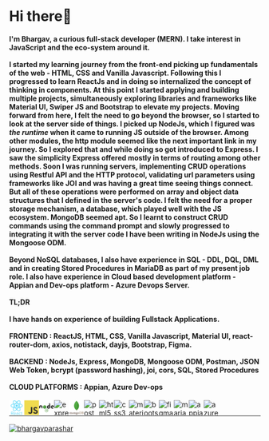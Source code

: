 <h1 align="left">Hi there👋</h1>
<h4 align="left">
  I'm Bhargav, a curious full-stack developer (MERN). I take interest in JavaScript and the eco-system around it. </br></br> I started my learning journey from the front-end picking up fundamentals of the web - HTML, CSS and Vanilla Javascript. Following this I progressed to learn ReactJs and in doing so internalized the concept of thinking in components. At this point I started applying and building multiple projects, simultaneously exploring libraries and frameworks like Material UI, Swiper JS and Bootstrap to elevate my projects. Moving forward from here, I felt the need to go beyond the browser, so I started to look at the server side of things. I picked up NodeJs, which I figured was <i>the runtime</i> when it came to running JS outside of the browser. Among other modules, the http module seemed like the next important link in my journey. So I explored that and while doing so got introduced to Express. I saw the simplicity Express offered mostly in terms of routing among other methods. Soon I was running servers, implementing CRUD operations using Restful API and the HTTP protocol, validating url parameters using frameworks like JOI and was having a great time seeing things connect. But all of these operations were performed on array and object data structures that I defined in the server's code. I felt the need for a proper storage mechanism, a database, which played well with the JS ecosystem. MongoDB seemed apt. So I learnt to construct CRUD commands using the command prompt and slowly progressed to integrating it with the server code I have been writing in NodeJs using the Mongoose ODM. </br></br> Beyond NoSQL databases, I also have experience in SQL - DDL, DQL, DML and in creating Stored Procedures in MariaDB as part of my present job role. I also have experience in Cloud based development platform - Appian and Dev-ops platform - Azure Devops Server.</br></br> TL;DR </br></br> I have hands on experience of building Fullstack Applications. </br></br>
FRONTEND : ReactJS, HTML, CSS, Vanilla Javascript, Material UI, react-router-dom, axios, notistack, dayjs, Bootstrap, Figma.</br></br>
BACKEND : NodeJs, Express, MongoDB, Mongoose ODM, Postman, JSON Web Token, bcrypt (password hashing), joi, cors, SQL, Stored Procedures </br></br>
CLOUD PLATFORMS : Appian, Azure Dev-ops  
</h4>


<p align="left">
  <a href="https://reactjs.org/" target="_blank" rel="noreferrer" style="text-decoration:none">
    <img
      align="left"
      src="https://raw.githubusercontent.com/devicons/devicon/master/icons/react/react-original-wordmark.svg"
      alt="react"
      width="30"
      height="30"
    />
  </a>

   <a href="https://developer.mozilla.org/en-US/docs/Web/JavaScript" target="_blank" rel="noreferrer"  style="text-decoration:none">
    <img
      align="left"
      src="https://raw.githubusercontent.com/devicons/devicon/master/icons/javascript/javascript-original.svg"
      alt="javascript"
      width="30"
      height="30"
    />
  </a>

  <a href="https://nodejs.org" target="_blank" rel="noreferrer" style="text-decoration:none"> 
  <img 
    align="left"
    src="https://raw.githubusercontent.com/devicons/devicon/master/icons/nodejs/nodejs-original-wordmark.svg" 
    alt="nodejs" 
    width="30" 
    height="30"
  /> 
  </a>

  

  <a href="https://expressjs.com" target="_blank" rel="noreferrer" style="text-decoration:none"> 
  <img 
    align="left"
    src="https://w7.pngwing.com/pngs/925/447/png-transparent-express-js-node-js-javascript-mongodb-node-js-text-trademark-logo.png" 
    alt="express" 
    width="30"
    height="30"
    /> 
  </a> 

  <a href="https://www.mongodb.com/" target="_blank" rel="noreferrer" style="text-decoration:none"> 
  <img 
    align="left"
    src="https://raw.githubusercontent.com/devicons/devicon/master/icons/mongodb/mongodb-original-wordmark.svg" 
    alt="mongodb" 
    width="30" 
    height="30"
    />
   </a>

   <a href="https://postman.com" target="_blank" rel="noreferrer" style="text-decoration:none"> 
   <img 
     align="left"
     src="https://www.vectorlogo.zone/logos/getpostman/getpostman-icon.svg" 
     alt="postman" 
     width="30" 
     height="30"
     /> 
    </a>

   <a href="https://www.w3.org/html/" target="_blank" rel="noreferrer"  style="text-decoration:none">
    <img
      align="left"
      src="https://upload.wikimedia.org/wikipedia/commons/8/82/Devicon-html5-plain.svg"
      alt="html5"
      width="30"
      height="30"
    />
  </a>

  <a href="https://www.w3schools.com/css/" target="_blank" rel="noreferrer"  style="text-decoration:none">
    <img
      align="left"
      src="https://upload.wikimedia.org/wikipedia/commons/6/62/CSS3_logo.svg"
      alt="css3"
      width="30"
      height="30"
    />
  </a>


  <a href="https://mui.com/material-ui/" target="_blank" rel="noreferrer" style="text-decoration:none"> 
  <img 
    align="left"
    src="https://img.icons8.com/?size=100&id=gFw7X5Tbl3ss&format=png&color=000000" 
    alt="material UI" 
    width="30"
    height="30"
    /> 
  </a> 

  <a href="https://getbootstrap.com" target="_blank" rel="noreferrer"  style="text-decoration:none">
    <img
      align="left"
      src="https://upload.wikimedia.org/wikipedia/commons/b/b2/Bootstrap_logo.svg"
      alt="bootstrap"
      width="30"
      height="30"
    />
  </a>

  <a href="https://www.figma.com/" target="_blank" rel="noreferrer"  style="text-decoration:none">
    <img
      align="left"
      src="https://www.vectorlogo.zone/logos/figma/figma-icon.svg"
      alt="figma"
      width="30"
      height="30"
    />
  </a>

  <a href="https://mariadb.org/" target="_blank" rel="noreferrer"  style="text-decoration:none">
    <img
      align="left"
      src="https://www.vectorlogo.zone/logos/mariadb/mariadb-icon.svg"
      alt="mariadb"
      width="30"
      height="30"
    />
  </a>
  
  <a href="https://appian.com/" target="_blank" rel="noreferrer" style="text-decoration:none"> 
   <img 
     align="left"
     src="https://upload.wikimedia.org/wikipedia/en/9/93/Appian_Logo.svg" 
     alt="appian" 
     width="30" 
     height="30"
     /> 
    </a>
    
   
  <a href="https://azure.microsoft.com/en-in/" target="_blank" rel="noreferrer"  style="text-decoration:none">
    <img
      align="left"
      src="https://www.vectorlogo.zone/logos/microsoft_azure/microsoft_azure-icon.svg"
      alt="azure"
      width="30"
      height="30"
    />
  </a>
</br>
<hr >




<p align="left">
  <a href="https://linkedin.com/in/bhargavparashar" target="blank"
    ><img
      align="center"
      src="https://raw.githubusercontent.com/rahuldkjain/github-profile-readme-generator/master/src/images/icons/Social/linked-in-alt.svg"
      alt="bhargavparashar"
      height="15"
      width="25"
  /></a>
  
</p>
